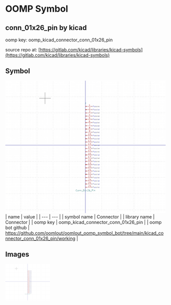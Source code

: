 # OOMP Symbol  
## conn_01x26_pin  by kicad  
  
oomp key: oomp_kicad_connector_conn_01x26_pin  
  
source repo at: [https://gitlab.com/kicad/libraries/kicad-symbols](https://gitlab.com/kicad/libraries/kicad-symbols)  
## Symbol  
  
[![working.png](working_600.png)](working.png)  
| name | value | 
| --- | --- | 
| symbol name | Connector | 
| library name | Connector | 
| oomp key | oomp_kicad_connector_conn_01x26_pin | 
| oomp bot github | https://github.com/oomlout/oomlout_oomp_symbol_bot/tree/main/kicad_connector_conn_01x26_pin/working | 
## Images  
  
[![working.png](working_140.png)](working.png)  
